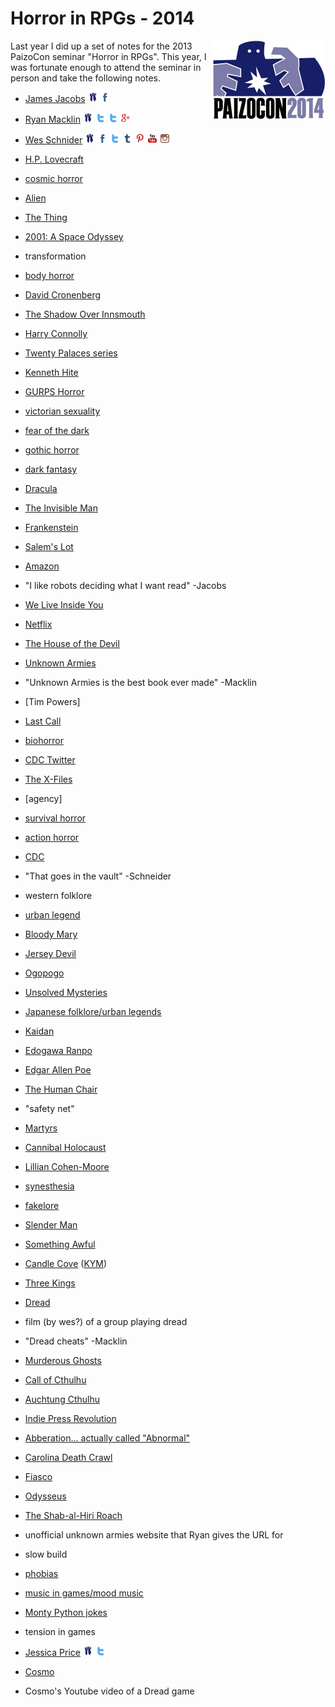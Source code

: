Horror in RPGs - 2014
=====================
<img src="img/paizocon_2014.jpg" style="float:right" width="180" height="126">
Last year I did up a set of notes for the 2013 PaizoCon seminar "Horror in RPGs". This year, I was fortunate enough to attend the seminar in person and take the following notes.

- [James Jacobs](http://bigfootcountryblog.blogspot.com/)
[<img src="img/paizo-32x32.png" height=16 width="16" />](http://paizo.com/people/JamesJacobs)
[<img src="img/facebook-32x32.png" height=16 width="16" />](https://www.facebook.com/james.jacobs.357)

- [Ryan Macklin](http://ryanmacklin.com/)
[<img src="img/paizo-32x32.png" height=16 width="16" />](http://paizo.com/people/RyanMacklin/profile)
[<img src="img/twitter-t-32x32.png" height=16 width="16" />](https://twitter.com/RyanMacklin)
[<img src="img/twitter-t-32x32.png" height=16 width="16" />](https://twitter.com/NightMacklin)
[<img src="img/google_plus-32x32.png" height=16 width="16" />](https://plus.google.com/+RyanMacklin)

- [Wes Schnider](http://www.wesschneider.com/blog/)
[<img src="img/paizo-32x32.png" height=16 width="16" />](http://paizo.com/people/FWesleySchneider)
[<img src="img/facebook-32x32.png" height=16 width="16" />](https://www.facebook.com/FWesleySchneider)
[<img src="img/twitter-t-32x32.png" height=16 width="16" />](http://www.twitter.com/FWesSchneider)
[<img src="img/tumblr-32x32.png" height=16 width="16" />](http://wesschneider.tumblr.com/)
[<img src="img/pinterest-32x32.png" height=16 width="16" />](http://pinterest.com/wesschneider/pins/)
[<img src="img/youtube-32x32.png" height=16 width="16" />](https://www.youtube.com/user/wesschneider1/videos)
[<img src="img/instagram-32x32.png" height=16 width="16" />](http://instagram.com/fwesschneider)


- [H.P. Lovecraft](http://en.wikipedia.org/wiki/H._P._Lovecraft)
- [cosmic horror](http://en.wikipedia.org/wiki/Cosmic_horror)
- [Alien](http://www.imdb.com/title/tt0078748/?ref_=fn_al_tt_1)
- [The Thing](http://www.imdb.com/title/tt0084787/?ref_=nv_sr_2)
- [2001: A Space Odyssey](http://www.imdb.com/title/tt0062622/?ref_=nv_sr_1)
- transformation
- [body horror](http://en.wikipedia.org/wiki/Body_horror)
- [David Cronenberg](http://en.wikipedia.org/wiki/David_Cronenberg)
- [The Shadow Over Innsmouth](http://en.wikisource.org/wiki/The_Shadow_Over_Innsmouth)
- [Harry Connolly](http://www.harryjconnolly.com/)
- [Twenty Palaces series](http://www.amazon.com/s/?_encoding=UTF8&camp=1789&creative=390957&field-keywords=harry%20connolly%2020%20palaces&linkCode=ur2&tag=pathfwiki-20&url=search-alias%3Daps&linkId=3DAWL76KXVUZMZJF)
- [Kenneth Hite](https://en.wikipedia.org/wiki/Kenneth_Hite)
- [GURPS Horror](http://www.sjgames.com/gurps/books/Horror/)
- [victorian sexuality](http://historyofsexuality.umwblogs.org/pre-20th-century/victorian-era-2/)
- [fear of the dark](http://en.wikipedia.org/wiki/Fear_of_the_dark)
- [gothic horror](http://en.wikipedia.org/wiki/Gothic_fiction)
- [dark fantasy](http://en.wikipedia.org/wiki/Dark_fantasy)
- [Dracula](http://en.wikisource.org/wiki/Dracula)
- [The Invisible Man](http://en.wikisource.org/wiki/Special:Search/The_Invisible_Man)
- [Frankenstein](http://en.wikisource.org/wiki/Special:Search/Frankenstein)
- [Salem's Lot](http://www.amazon.com/gp/product/B0019LV31E/ref=as_li_tl?ie=UTF8&camp=1789&creative=390957&creativeASIN=B0019LV31E&linkCode=as2&tag=pathfwiki-20&linkId=S2JZ4KNSIUOVJP4O)
- [Amazon](http://www.amazon.com/?_encoding=UTF8&camp=1789&creative=390957&linkCode=ur2&tag=pathfwiki-20&linkId=3NQP7PLIBZQAJITD)
- "I like robots deciding what I want read" -Jacobs
- [We Live Inside You](http://www.amazon.com/gp/product/B006N0L708/ref=as_li_tl?ie=UTF8&camp=1789&creative=390957&creativeASIN=B006N0L708&linkCode=as2&tag=pathfwiki-20&linkId=4TQAGVNWRP34LZZV)
- [Netflix](https://www.netflix.com/)
- [The House of the Devil](http://www.imdb.com/title/tt1172994/?ref_=nv_sr_1)
- [Unknown Armies](http://ua.johntynes.com/)
- "Unknown Armies is the best book ever made" -Macklin
- [Tim Powers]
- [Last Call](http://www.amazon.com/gp/product/B0099QYGOC/ref=as_li_tl?ie=UTF8&camp=1789&creative=390957&creativeASIN=B0099QYGOC&linkCode=as2&tag=pathfwiki-20&linkId=CWUCD4SHC6JWHWPL)
- [biohorror](http://www.monsterzine.com/200104/biohorror.php)
- [CDC Twitter](https://twitter.com/CDCgov)
- [The X-Files](http://www.imdb.com/title/tt0106179/)
- [agency]
- [survival horror](http://en.wikipedia.org/wiki/Survival_horror)
- [action horror](http://en.wikipedia.org/wiki/Category:Action_horror_films)
- [CDC](http://www.cdc.gov/)
- "That goes in the vault" -Schneider
- western folklore
- [urban legend](http://en.wikipedia.org/wiki/Urban_legend)
- [Bloody Mary](http://en.wikipedia.org/wiki/Bloody_Mary_(folklore))
- [Jersey Devil](http://en.wikipedia.org/wiki/Jersey_Devil)
- [Ogopogo](http://en.wikipedia.org/wiki/Ogopogo)
- [Unsolved Mysteries](http://www.imdb.com/title/tt0094574/?ref_=fn_al_tt_1)
- [Japanese folklore/urban legends](http://en.wikipedia.org/wiki/Japanese_urban_legend)
- [Kaidan](http://en.wikipedia.org/wiki/Kaidan)
- [Edogawa Ranpo](http://en.wikipedia.org/wiki/Edogawa_Ranpo)
- [Edgar Allen Poe](http://en.wikipedia.org/wiki/Edgar_Allan_Poe)
- [The Human Chair](http://books.google.com/books?id=-8l8G2PfKCAC&pg=PA1&source=gbs_toc_r&cad=4#v=onepage&q&f=false)
- "safety net"
- [Martyrs](http://www.imdb.com/title/tt1029234/?ref_=fn_al_tt_1)
- [Cannibal Holocaust](http://www.imdb.com/title/tt0078935/?ref_=fn_al_tt_1)
- [Lillian Cohen-Moore](http://www.lilliancohenmoore.com/)
- [synesthesia](http://en.wikipedia.org/wiki/Synesthesia)
- [fakelore](http://en.wikipedia.org/wiki/Fakelore)
- [Slender Man](http://knowyourmeme.com/memes/slender-man)
- [Something Awful](http://www.somethingawful.com/)
- [Candle Cove](http://ichorfalls.chainsawsuit.com/2009/03/15/candle-cove/) ([KYM](http://knowyourmeme.com/memes/candle-cove))
- [Three Kings](http://www.reddit.com/r/nosleep/comments/wbo0u/please_dont_actually_try_this/)
- [Dread](http://www.tiltingatwindmills.net/dread/index.html)
- film (by wes?) of a group playing dread
- "Dread cheats" -Macklin
- [Murderous Ghosts](http://theunstore.com/index.php/unstore/game/128)
- [Call of Cthulhu](http://en.wikipedia.org/wiki/Call_of_Cthulhu_(role-playing_game))
- [Auchtung Cthulhu](http://www.modiphius.com/achtung-cthulhu.html)
- [Indie Press Revolution](http://www.indiepressrevolution.com/)
- [Abberation... actually called "Abnormal"](http://www.indiepressrevolution.com/xcart/product.php?productid=18837)
- [Carolina Death Crawl](http://www.bullypulpitgames.com/games/carolina-death-crawl/)
- [Fiasco](http://www.bullypulpitgames.com/games/fiasco/)
- [Odysseus](http://en.wikipedia.org/wiki/Odysseus)
- [The Shab-al-Hiri Roach](http://www.bullypulpitgames.com/games/roach/)
- unofficial unknown armies website that Ryan gives the URL for
- slow build
- [phobias](http://en.wikipedia.org/wiki/List_of_phobias)
- [music in games/mood music](http://www.reddit.com/r/rpg/comments/19jcid/the_ultimate_rpg_playlist_music_for_every_occasion/)
- [Monty Python jokes](http://www.kirupa.com/forum/showthread.php?1856-Monty-Python-Quotes!)
- tension in games
- [Jessica Price](http://jessicalprice.tumblr.com/)
[<img src="img/paizo-32x32.png" height=16 width="16" />](http://paizo.com/people/JessicaPrice)
[<img src="img/twitter-t-32x32.png" height=16 width="16" />](https://twitter.com/Delafina777)
- [Cosmo](http://paizo.com/people/Cosmo)
- Cosmo's Youtube video of a Dread game








